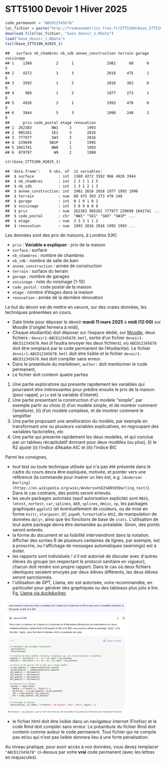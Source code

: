 STT5100 Devoir 1 Hiver 2025
================

``` r
code_permanent = "ABCD12345678"
loc_fichier = paste("http://freakonometrics.free.fr/STT5100/base_STT5100_H2025_Devoir1_",code_permanent,".RData",sep="")
download.file(loc_fichier, "base_devoir_1.RData")
load("base_devoir_1.RData")
tail(base_STT5100_H2025_1)
```

    ##   surface nb_chambres nb_sdb annee_construction terrain garage voisinage
    ## 1    1360           2      1               1981      60      0         5
    ## 2    4272           3      3               2016     475      1         6
    ## 3    3592           1      2               2016     363      0         9
    ## 4     966           1      2               1977     273      1         8
    ## 5    4926           2      1               1993     470      0         8
    ## 6    3944           5      3               1990     248      2         8
    ##      prix code_postal etage renovation
    ## 1  262383         NW1     3       1993
    ## 2  985261         SE1     3       2016
    ## 3  777977         SW3     3       2016
    ## 4  229699        SW1P     1       1995
    ## 5 1041741         NW8     1       1993
    ## 6  879797          W9     2       1990

``` r
str(base_STT5100_H2025_1)
```

    ## 'data.frame':    6 obs. of  11 variables:
    ##  $ surface           : int  1360 4272 3592 966 4926 3944
    ##  $ nb_chambres       : int  2 3 1 1 2 5
    ##  $ nb_sdb            : int  1 3 2 2 1 3
    ##  $ annee_construction: int  1981 2016 2016 1977 1993 1990
    ##  $ terrain           : num  60 475 363 273 470 248
    ##  $ garage            : int  0 1 0 1 0 2
    ##  $ voisinage         : int  5 6 9 8 8 8
    ##  $ prix              : num  262383 985261 777977 229699 1041741 ...
    ##  $ code_postal       : chr  "NW1" "SE1" "SW3" "SW1P" ...
    ##  $ etage             : num  3 3 3 1 1 2
    ##  $ renovation        : num  1993 2016 2016 1995 1993 ...

Les données sont des prix de maisons, à Londres (UK)

- `prix` : **Variable a expliquer** : prix de la maison
- `surface` : surface
- `nb_chambres` : nombre de chambres
- `nb_sdb` : nombre de salle de bain
- `annee_construction` : année de construction
- `terrain` : surface du terrain
- `garage` : nombre de garages
- `voisinage` : note du voisinage (1-10)
- `code_postal` : code postal de la maison
- `etage` : nombre d’étages dans la maison
- `renovation` : année de la dernière rénovation

Le but du devoir est de mettre en oeuvre, sur des vraies données, les techniques présentées en cours.

*   Date limite pour déposer le devoir **mardi 11 mars 2025** à **midi (12:00)** sur Moodle (l'onglet fermera à midi),
*   Chaque etudiant(e) doit déposer sur l’espace dédié, sur [Moodle](https://ena01.uqam.ca/mod/assign/view.php?id=4557039),
    deux fichiers : `devoir1-ABCD12345678.hmtl`, sortie d’un fichier
    `devoir1-ABCD12345678.Rmd` (il faudra envoyer les deux fichiers), où
    `ABCD12345678` doit être remplacé par le code permanent de
    l’étudiant(e). Le fichier `devoir1-ABCD12345678.hmtl` doit etre
    lisible et le fichier `devoir1-ABCD12345678.Rmd` doit compiler sans
    erreur. 
*   Dans le preambule du markdown, `author:` doit mentionner le code
    permanent,
*  Le fichier doit contenir quatre parties

1.  Une partie exploratoire qui presente rapidement les variables qui pourraient etre intéressantes pour prédire ensuite le prix de la maison (pour rappel, `prix` est la variable d’interet)
2.  Une partie presentant la construction d'un modele "simple", par exemple 
    partir au choix (i) d’un modele simple, et de montrer comment
    l’ameliorer, (ii) d’un modele complexe, et de montrer comment le
    simplifier
3.  Une partie proposant une amélioration du modèle, par exemple en transformant une ou plusieurs variables explicatives, en regroupant des variables factorielles, etc
4.  Une partie qui presente rapidement les deux modeles, et qui conclue par un tableau récapitulatif donnant pour deux modèles (ou plus), (i) le R2
    ajusté (ii) l’indice d’Akaike AIC et (iii) l’indice BIC

Parmi les consignes,

* tout test ou toute technique utilisée qui n'a pas été présenté dans le cadre du cours devra être expliquée, motivée, et pointer vers une référence (la commande pour insérer un lien est, e.g. `[Anderson Darling](https://en.wikipedia.org/wiki/Anderson%E2%80%93Darling_test)`). Dans le cas contraire, des points seront enlevés.
* les seuls packages autorises (sauf autorisation explicite) sont `MASS`, `lmtest`, `nortest`, `car`, `splines`, `AER`, `splines`, `Hmisc`, `np`, les packages graphiques `ggplot2` (et éventuellement de couleurs, ou de mise en forme `knitr`, `stargazer`, `DT`, `papeR`, `formattable` etc), de manipulation de données `dplyr`, ainsi que les fonctions de base de `stats`. L'utilisation de tout autre package devra être demandée au préalable. Sinon, des points seront enlevés.
* la forme du document et sa lisibilité interviendront dans la notation. Afficher des sorties R de plusieurs centaines de lignes, par exemple, est à proscrire, ou l'affichage de messages automatiques (*warnings*) est à éviter.
* les rapports sont individuels ! s'il est autorisé de discuter avec d'autres élèves du groupe (en respectant le protocol sanitaire en vigueur), chacun doit rendre son propre rapport. Dans le cas où deux fichiers identiques seraient envoyés par deux élèves différents, les deux élèves seront sanctionnés.
* l'utilisation de GPT, Llama, etc est autorisée, voire recommandée, en particulier pour générer des graphiques ou des tableaux plus jolis à lire. Eg, [Llama via duckduckgo](https://duckduckgo.com/?q=quel%20serait%20le%20code%20pour%20faire%20un%20tableau%20de%202%20lignes%20et%203%20colonnes%20en%20Rmd%2C%20avec%20pour%202%20mod%C3%A8les%20lin%C3%A9aires%2C%20le%20R2%20ajust%C3%A9%2C%20le%20AIC%20et%20le%20BIC&t=newext&atb=v418-1&ia=chat)

<img src="chat1.png" alt="drawing" width="400" align=right/>

<img src="chat2.png" alt="drawing" width="400" align=right/>

* le fichier html doit être lisible dans un navigateur internet (Firefox) et le code Rmd doit compiler sans erreur. Le préambule du fichier Rmd doit contenir comme auteur le code permanent. Tout fichier qui ne compile pas et/ou qui n'est pas lisible donnera lieu à une forte pénalisation.

Au niveau pratique, pour avoir accès à _vos_ données, vous devez remplacer `"ABCD12345678"` ci-dessus par votre **vrai** code permanent (avec les lettres en majuscules).
